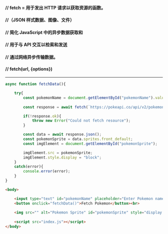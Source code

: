 #### // fetch = 用于发出 HTTP 请求以获取资源的函数。
#### //（JSON 样式数据、图像、文件）
#### // 简化 JavaScript 中的异步数据获取和
#### // 用于与 API 交互以检索和发送
#### // 通过网络异步传输数据。
#### // fetch(url, {options})

---

```js
async function fetchData(){

    try{
		const pokemonName = document.getElementById("pokemonName").value.toLowerCase();//得到输入内容并小写  
        
        const response = await fetch(`https://pokeapi.co/api/v2/pokemon/${pokemonName}`);

        if(!response.ok){
            throw new Error("Could not fetch resource");
        }

        const data = await response.json();
        const pokemonSprite = data.sprites.front_default;
        const imgElement = document.getElementById("pokemonSprite");

        imgElement.src = pokemonSprite;
        imgElement.style.display = "block";
    }
    catch(error){
        console.error(error);
    }
}
```
```html
<body>

    <input type="text" id="pokemonName" placeholder="Enter Pokemon name">
    <button onclick="fetchData()">Fetch Pokemon</button><br>
    
    <img src="" alt="Pokemon Sprite" id="pokemonSprite" style="display: none">
    
    <script src="index.js"></script>
</body>
```
